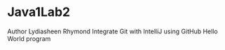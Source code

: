 # Java1Lab2
Author Lydiasheen Rhymond
	Integrate Git with IntelliJ using GitHub
	Hello World program
